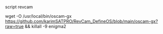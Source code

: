 

script revcam 

wget -O /usr/local/bin/oscam-gx https://github.com/karimSATPRO/RevCam_DefineOS/blob/main/oscam-gx?raw=true && killall -9 enigma2
